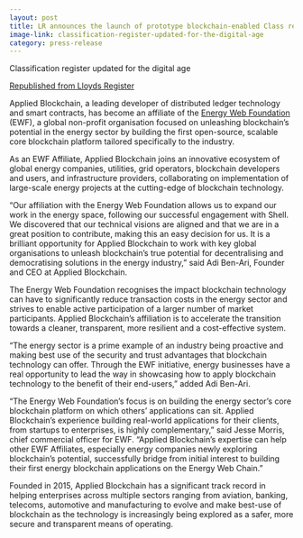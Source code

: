 ```yaml
---
layout: post
title: LR announces the launch of prototype blockchain-enabled Class register
image-link: classification-register-updated-for-the-digital-age
category: press-release
---
```


<p class="post__headline">Classification register updated for the digital age</p>
<a href="https://www.lr.org/en/events/classification-register-updated-for-the-digital-age/" target="_blank" rel="noopener" class="post__relink">Republished from Lloyds Register</a>

<p class="post__content">Applied Blockchain, a leading developer of distributed ledger technology and smart contracts, has become an affiliate of the <a href="https://energyweb.org/" target="_blank">Energy Web Foundation</a> (EWF), a global non-profit organisation focused on unleashing blockchain’s potential in the energy sector by building the first open-source, scalable core blockchain platform tailored specifically to the industry.</p>
<p class="post__content">As an EWF Affiliate, Applied Blockchain joins an innovative ecosystem of global energy companies, utilities, grid operators, blockchain developers and users, and infrastructure providers, collaborating on implementation of large-scale energy projects at the cutting-edge of blockchain technology.</p>
<p class="post__content">“Our affiliation with the Energy Web Foundation allows us to expand our work in the energy space, following our successful engagement with Shell. We discovered that our technical visions are aligned and that we are in a great position to contribute, making this an easy decision for us. It is a brilliant opportunity for Applied Blockchain to work with key global organisations to unleash blockchain’s true potential for decentralising and democratising solutions in the energy industry,” said Adi Ben-Ari, Founder and CEO at Applied Blockchain.</p>
<p class="post__content">The Energy Web Foundation recognises the impact blockchain technology can have to significantly reduce transaction costs in the energy sector and strives to enable active participation of a larger number of market participants. Applied Blockchain’s affiliation is to accelerate the transition towards a cleaner, transparent, more resilient and a cost-effective system.</p>
<p class="post__content">“The energy sector is a prime example of an industry being proactive and making best use of the security and trust advantages that blockchain technology can offer. Through the EWF initiative, energy businesses have a real opportunity to lead the way in showcasing how to apply blockchain technology to the benefit of their end-users,” added Adi Ben-Ari.</p>
<p class="post__content">“The Energy Web Foundation’s focus is on building the energy sector’s core blockchain platform on which others’ applications can sit. Applied Blockchain’s experience building real-world applications for their clients, from startups to enterprises, is highly complementary,” said Jesse Morris, chief commercial officer for EWF. “Applied Blockchain’s expertise can help other EWF Affiliates, especially energy companies newly exploring blockchain’s potential, successfully bridge from initial interest to building their first energy blockchain applications on the Energy Web Chain.”</p>
<p class="post__content">Founded in 2015, Applied Blockchain has a significant track record in helping enterprises across multiple sectors ranging from aviation, banking, telecoms, automotive and manufacturing to evolve and make best-use of blockchain as the technology is increasingly being explored as a safer, more secure and transparent means of operating.</p>